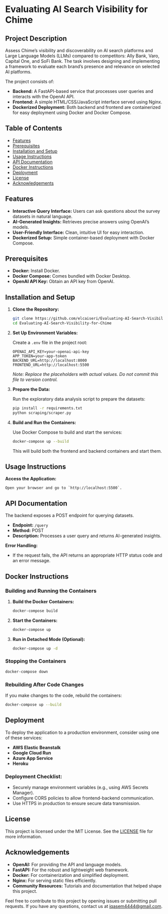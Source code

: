 # Evaluating AI Search Visibility for Chime

## Project Description
Assess Chime’s visibility and discoverability on AI search platforms and Large Language Models (LLMs) compared to competitors: Ally Bank, Varo, Capital One, and SoFi Bank. The task involves designing and implementing a framework to evaluate each brand’s presence and relevance on selected AI platforms.

The project consists of:

- **Backend:** A FastAPI-based service that processes user queries and interacts with the OpenAI API.
- **Frontend:** A simple HTML/CSS/JavaScript interface served using Nginx.
- **Dockerized Deployment:** Both backend and frontend are containerized for easy deployment using Docker and Docker Compose.

## Table of Contents

- [Features](#features)
- [Prerequisites](#prerequisites)
- [Installation and Setup](#installation-and-setup)
- [Usage Instructions](#usage-instructions)
- [API Documentation](#api-documentation)
- [Docker Instructions](#docker-instructions)
- [Deployment](#deployment)
- [License](#license)
- [Acknowledgements](#acknowledgements)

## Features

- **Interactive Query Interface:** Users can ask questions about the survey datasets in natural language.
- **AI-Generated Insights:** Retrieves precise answers using OpenAI’s models.
- **User-Friendly Interface:** Clean, intuitive UI for easy interaction.
- **Dockerized Setup:** Simple container-based deployment with Docker Compose.

## Prerequisites

- **Docker:** Install Docker.
- **Docker Compose:** Comes bundled with Docker Desktop.
- **OpenAI API Key:** Obtain an API key from OpenAI.

## Installation and Setup

1. **Clone the Repository:**

	```sh
	git clone https://github.com/elcaiseri/Evaluating-AI-Search-Visibility-for-Chime.git
	cd Evaluating-AI-Search-Visibility-for-Chime
	```

2. **Set Up Environment Variables:**

	Create a `.env` file in the project root:

	```plaintext
	OPENAI_API_KEY=your-openai-api-key
	APP_TOKEN=your-app-token
	BACKEND_URL=http://localhost:8000
	FRONTEND_URL=http://localhost:5500
	```

	*Note: Replace the placeholders with actual values. Do not commit this file to version control.*

3. **Prepare the Data:**

	Run the exploratory data analysis script to prepare the datasets:

	```sh
	pip install -r requirements.txt
	python scraping/scraper.py
	```

4. **Build and Run the Containers:**

	Use Docker Compose to build and start the services:

	```sh
	docker-compose up --build
	```

	This will build both the frontend and backend containers and start them.

## Usage Instructions

**Access the Application:**

	Open your browser and go to `http://localhost:5500`.

## API Documentation

The backend exposes a POST endpoint for querying datasets.

- **Endpoint:** `/query`
- **Method:** POST
- **Description:** Processes a user query and returns AI-generated insights.

**Error Handling:**

- If the request fails, the API returns an appropriate HTTP status code and an error message.

## Docker Instructions

### Building and Running the Containers

1. **Build the Docker Containers:**

	```sh
	docker-compose build
	```

2. **Start the Containers:**

	```sh
	docker-compose up
	```

3. **Run in Detached Mode (Optional):**

	```sh
	docker-compose up -d
	```

### Stopping the Containers

```sh
docker-compose down
```

### Rebuilding After Code Changes

If you make changes to the code, rebuild the containers:

```sh
docker-compose up --build
```

## Deployment

To deploy the application to a production environment, consider using one of these services:

- **AWS Elastic Beanstalk**
- **Google Cloud Run**
- **Azure App Service**
- **Heroku**

### Deployment Checklist:

- Securely manage environment variables (e.g., using AWS Secrets Manager).
- Configure CORS policies to allow frontend-backend communication.
- Use HTTPS in production to ensure secure data transmission.

## License

This project is licensed under the MIT License. See the [LICENSE](LICENSE) file for more information.

## Acknowledgements

- **OpenAI:** For providing the API and language models.
- **FastAPI:** For the robust and lightweight web framework.
- **Docker:** For containerization and simplified deployment.
- **Nginx:** For serving static files efficiently.
- **Community Resources:** Tutorials and documentation that helped shape this project.

Feel free to contribute to this project by opening issues or submitting pull requests. If you have any questions, contact us at iqasem4444@gmail.com.
